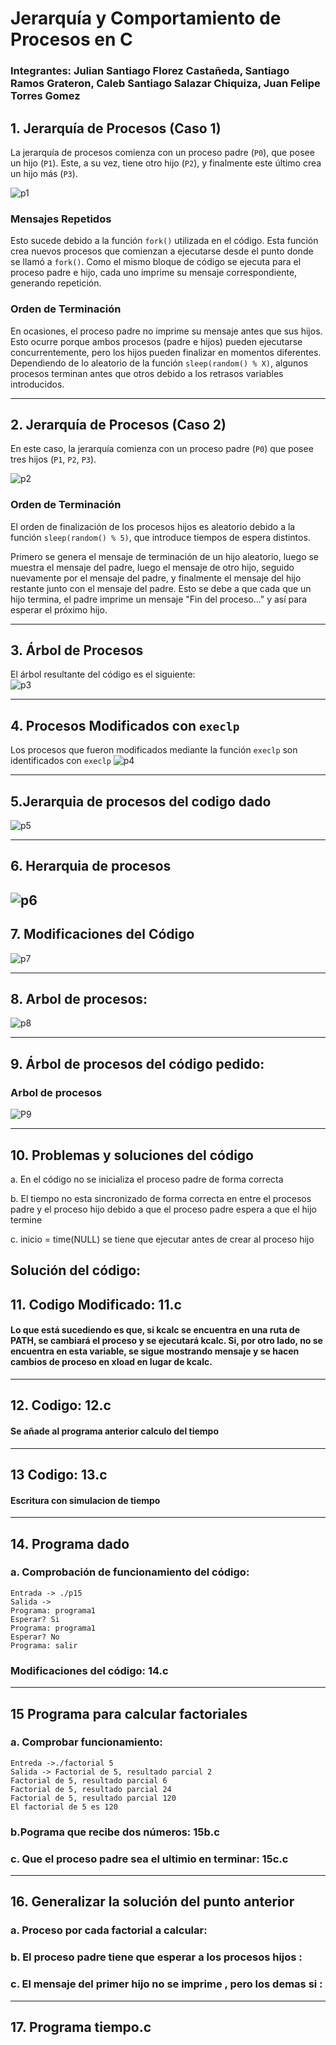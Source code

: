 # Jerarquía y Comportamiento de Procesos en C
### Integrantes: Julian Santiago Florez Castañeda, Santiago Ramos Grateron, Caleb Santiago Salazar Chiquiza, Juan Felipe Torres Gomez

## 1. Jerarquía de Procesos (Caso 1)

La jerarquía de procesos comienza con un proceso padre (`P0`), que posee un hijo (`P1`). Este, a su vez, tiene otro hijo (`P2`), y finalmente este último crea un hijo más (`P3`).

![p1](https://github.com/user-attachments/assets/c2e7552c-459c-4a50-9a98-b5b43147fc18)

### Mensajes Repetidos

Esto sucede debido a la función `fork()` utilizada en el código. Esta función crea nuevos procesos que comienzan a ejecutarse desde el punto donde se llamó a `fork()`. Como el mismo bloque de código se ejecuta para el proceso padre e hijo, cada uno imprime su mensaje correspondiente, generando repetición.

### Orden de Terminación

En ocasiones, el proceso padre no imprime su mensaje antes que sus hijos. Esto ocurre porque ambos procesos (padre e hijos) pueden ejecutarse concurrentemente, pero los hijos pueden finalizar en momentos diferentes.  
Dependiendo de lo aleatorio de la función `sleep(random() % X)`, algunos procesos terminan antes que otros debido a los retrasos variables introducidos.

---

## 2. Jerarquía de Procesos (Caso 2)

En este caso, la jerarquía comienza con un proceso padre (`P0`) que posee tres hijos (`P1`, `P2`, `P3`).

![p2](https://github.com/user-attachments/assets/173766db-07c8-4b31-8764-dd9afe391aed)

### Orden de Terminación

El orden de finalización de los procesos hijos es aleatorio debido a la función `sleep(random() % 5)`, que introduce tiempos de espera distintos.  

Primero se genera el mensaje de terminación de un hijo aleatorio, luego se muestra el mensaje del padre, luego el mensaje de otro hijo, seguido nuevamente por el mensaje del padre, y finalmente el mensaje del hijo restante junto con el mensaje del padre. Esto se debe a que cada que un hijo termina, el padre imprime un mensaje "Fin del proceso..." y así para esperar el próximo hijo. 

---

## 3. Árbol de Procesos

El árbol resultante del código es el siguiente:  
![p3](https://github.com/user-attachments/assets/de65b1a7-8aa8-40d8-8ad5-f8135634d2d6)

---

## 4. Procesos Modificados con `execlp`

Los procesos que fueron modificados mediante la función `execlp` son identificados con `execlp`
![p4](https://github.com/user-attachments/assets/df67c4b9-e9d0-4123-ac04-056c09849465)

---

## 5.Jerarquia de procesos del codigo dado

![p5](https://github.com/user-attachments/assets/01ba51e0-672f-4ad3-b03c-b2da64478eae)

---

## 6. Herarquia de procesos 
![p6](https://github.com/user-attachments/assets/d5cd9922-8ba2-4182-b05f-963d1e25e3f1)
---

## 7. Modificaciones del Código

![p7](https://github.com/user-attachments/assets/a886a26d-4078-4456-9ba6-00fa87a3c739)

---
## 8. Arbol de procesos:
![p8](https://github.com/user-attachments/assets/9995968c-373e-4b88-9c56-3c3fc535aa45)

---
## 9. Árbol de procesos del código pedido:
### Arbol de procesos
![P9](https://github.com/user-attachments/assets/a8747f95-4dc3-4928-a416-bed760d23ba8)

---
## 10. Problemas y soluciones del código  

a.  En el código no se inicializa el proceso padre de forma correcta  

b. El tiempo no esta sincronizado de forma correcta en entre el procesos padre 	y el proceso hijo debido a que el proceso padre espera a que el hijo termine 

c. inicio = time(NULL) se tiene que ejecutar antes de crear al proceso hijo  

Solución del código: 
---
## 11. Codigo Modificado: 11.c

#### Lo que está sucediendo es que, si kcalc se encuentra en una ruta de PATH, se cambiará el proceso y se ejecutará kcalc. Si, por otro lado, no se encuentra en esta variable, se sigue mostrando mensaje y se hacen cambios de proceso en xload en lugar de kcalc. 
---
## 12. Codigo: 12.c

#### Se añade al programa anterior calculo del tiempo
---
## 13 Codigo: 13.c

#### Escritura con simulacion de tiempo
---
## 14. Programa dado 

### a. Comprobación de funcionamiento del código: 
    Entrada -> ./p15 
    Salida ->  
    Programa: programa1 
    Esperar? Si 
    Programa: programa1 
    Esperar? No 
    Programa: salir 
### Modificaciones del código: 14.c
---
## 15 Programa para calcular factoriales
### a. Comprobar funcionamiento:
    Entreda ->./factorial 5 
    Salida -> Factorial de 5, resultado parcial 2 
    Factorial de 5, resultado parcial 6 
    Factorial de 5, resultado parcial 24 
    Factorial de 5, resultado parcial 120 
    El factorial de 5 es 120 
### b.Pograma que  recibe dos números: 15b.c
### c. Que el proceso padre sea el ultimio en terminar: 15c.c
---
## 16. Generalizar la solución del punto anterior 
### a. Proceso por cada factorial a calcular: 
### b. El proceso padre tiene que esperar a los procesos hijos :
### c. El mensaje del primer hijo no se imprime , pero los demas si :
---
## 17. Programa tiempo.c 





